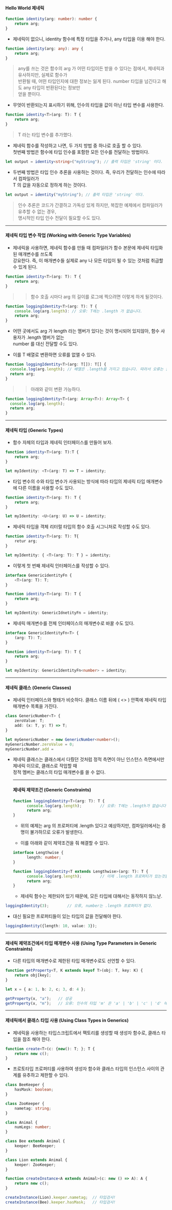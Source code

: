 #### Hello World 제네릭

```typeScript
function identity(arg: number): number {
    return arg;
}
```

- 제네릭이 없으니, identity 함수에 특정 타입을 주거나, any 타입을 이용 해야 한다.

```typeScript
function identity(arg: any): any {
    return arg;
}
```
> any를 쓰는 것은 함수의 arg 가 어떤 타입이든 받을 수 있다는 점에서, 제네릭과 유사하지만, 실제로 함수가  
  반환될 때, 어떤 타입인지에 대한 정보는 잃게 된다. number 타입을 넘긴다고 해도 any 타입이 반환된다는 정보만  
  얻을 뿐이다.
  
- 무엇이 반환되는지 표시하기 위해, 인수의 타입을 값이 아닌 타입 변수를 사용한다.

```typeScript
function identity<T>(arg: T): T {
    return arg;
}
```
> T 라는 타입 변수를 추가했다.


- 제네릭 함수를 작성하고 나면, 두 가지 방법 중 하나로 호출 할 수 있다.  
  첫번째 방법은 함수에 타입 인수를 포함한 모든 인수를 전달하는 방법이다.
  
```typeScript
let output = identity<string>("myString"); // 출력 타입은 'string' 이다.
```

- 두번째 방법은 타입 인수 추론을 사용하는 것이다. 즉, 우리가 전달하는 인수에 따라서 컴파일러가  
  T 의 값을 자동으로 정하게 하는 것이다.
  
```typeScript
let output = identity("myString"); // 출력 타입은 'string' 이다.
```
> 인수 추론은 코드가 간결하고 가독성 있게 하지만, 복잡한 예제에서 컴파일러가 유추할 수 없는 경우,  
  명시적인 타입 인수 전달이 필요할 수도 있다.
  
  
***


#### 제네릭 타입 변수 작업 (Working with Generic Type Variables)

- 제네릭을 사용하면, 제네릭 함수를 만들 때 컴파일러가 함수 본문에 제네릭 타입화된 매개변수를 쓰도록  
  강요한다. 즉, 이 매개변수들 실제로 any 나 모든 타입이 될 수 있는 것처럼 취급할 수 있게 된다.
  
```typeScript
function identity<T>(arg: T): T {
    return arg;
}
```

>> 함수 호출 시마다 arg 의 길이를 로그에 찍으려면 이렇게 하게 될것이다.

```typeScript
function loggingIdentity<T>(arg: T): T {
    console.log(arg.length): // 오류: T에는 .length 가 없습니다.
    return arg;
}
```

- 어떤 곳에서도 arg 가 length 라는 멤버가 있다는 것이 명시되어 있지않아, 함수 사용자가 .length 멤버가 없는  
  number 를 대신 전달할 수도 있다.

- 이를 T 배열로 변환하면 오류를 없앨 수 있다.

```typeScript
function loggingIdentity<T>(arg: T[]): T[] {
  console.log(arg.length); // 배열은 .length를 가지고 있습니다. 따라서 오류는 없습니다.
  return arg;
}
```
  
>> 아래와 같이 변환 가능하다.

```typeScript
function loggingIdentity<T>(arg: Array<T>): Array<T> {
  console.log(arg.length);
  return arg;
}
```
  
  
***


#### 제네릭 타입 (Generic Types)

- 함수 자체의 타입과 제네릭 인터페이스를 만들어 보자.

```typeScript
function identity<T>(arg: T):T {
    return arg;
}

let myIdentity: <T>(arg: T) => T = identity;
```

- 타입 변수의 수와 타입 변수가 사용되는 방식에 따라 타입의 제네릭 타입 매개변수에 다른 이름을 사용할 수도 있다.

```typeScript
function identity<T>(arg: T): T {
    return arg;
}

let myIdentity: <U>(arg: U) => U = identity;
```

- 제네릭 타입을 객체 리터럴 타입의 함수 호출 시그니처로 작성할 수도 있다.

```typeScript
function identity<T>(arg: T): T{
    retur arg;
}

let myIdentity: { <T>(arg: T): T } = identity;
```

- 이렇게 첫 번째 제네릭 인터페이스를 작성할 수 있다.

```typeScript
interface GenericidentityFn {
    <T>(arg: T): T;
}

function identity<T>(arg: T): T {
    return arg;
}

let myIdentity: GenericIdnetityFn = identity;
```

- 제네릭 매개변수를 전체 인터페이스의 매개변수로 바꿀 수도 있다.

```typeScript
interface GenericIdentityFn<T> {
    (arg: T): T;
}

function identity<T>(arg: T): T {
    return arg;
}

let myIdentity: GenericIdentityFn<number> = identity;
```


***


#### 제네릭 클래스 (Generic Classes)

- 제네릭 인터페이스와 형태가 비슷하다. 클래스 이름 뒤에 ( <> ) 안쪽에 제네릭 타입 매개변수 목록을 가진다.

```typeScript
class GenericNumber<T> {
    zeroValue: T;
    add: (x: T, y: T) => T;
}

let myGenericNumber = new GenericNumber<number>();
myGenericNumber.zeroValue = 0; 
myGenericNumber.add = 
```

- 제네릭 클래스는 클래스에서 다뤘던 것처럼 정적 측면이 아닌 인스턴스 측면에서만 제네릭 이므로, 클래스로 작업할 때  
  정적 멤버는 클래스의 타입 매개변수를 쓸 수 없다.
  
  
  ***
  
  
  #### 제네릭 제약조건 (Generic Constraints) 
  
  ```typeScript
  function loggingIdentity<T>(arg: T): T {
        console.log(arg.length);        // 오류: T에는 .length가 없습니다.
        return arg;
  }
  ```
  
  - 위의 예제는 arg 의 프로퍼티에 .length 있다고 예상하지만, 컴파일러에서는 증명이 불가하므로 오류가 발생한다.
  
  - 이를 아래와 같이 제약조건을 줘 해결할 수 있다.
  
  ```typeScript
  interface Lengthwise {
        length: number;
  }
  
  function loggingIdentity<T extends Lengthwise>(arg: T): T {
        console.log(arg.length);        // 이제 .length 프로퍼티가 있는것을 알기 때문에 더 이상 오류 발생하지 않는다.
        return arg;
  }
  ```
  
  - 제네릭 함수는 제한되어 있기 때문에, 모든 타입에 대해서는 동작하지 않느낟.
  
 ```typeScript
 loggingIdentity(3);        // 오류, number는 .length 프로퍼티가 없다.
 ```
 
 - 대신 필요한 프로퍼티들이 있는 타입의 값을 전달해야 한다.
 
 ```typeScript
 loggingIdentity({length: 10, value: 3});
 ```
 
 
 ***
 
 
 #### 제네릭 제약조건에서 타입 매개변수 사용 (Using Type Parameters in Generic Constraints)
 
 - 다른 타입의 매개변수로 제한된 타입 매개변수로도 선언할 수 있다.
 
 ```typeScript
 function getProperty<T, K extends keyof T>(obj: T, key: K) {
     return obj[key];
 }
 
 let x = { a: 1, b: 2, c; 3, d: 4 };
 
 getProperty(x, "a");   // 성공
 getProperty(x, "m");   // 오류: 인수의 타입 'm' 은 'a' | 'b' | 'c' | 'd' 에 해당되지 않는다.
 ```
 
***
 
 
#### 제네릭에서 클래스 타입 사용 (Using Class Types in Generics)
 
- 제네릭을 사용하는 타입스크립트에서 팩토리를 생성할 때 생성자 함수로, 클래스 타입을 참조 해야 한다.

```typeScript
function create<T>(c: {new(): T; }; T {
    return new c();
}
```
 
- 프로토타입 프로퍼티를 사용하여 생성자 함수와 클래스 타입의 인스턴스 사이의 관계를 유추하고 제한할 수 있다.

```typeScript
class BeeKeeper {
    hasMask: boolean;
}

class ZooKeeper {
    nametag: string;
}

class Animal {
    numLegs: number;
}

class Bee extends Animal {
    keeper: BeeKeeper;
}

class Lion extends Animal {
    keeper: ZooKeeper;
}

function createInstance<A extends Animal>(c: new () => A): A {
    return new c();
}

createInstance(Lion).keeper.nametag;  // 타입검사!
createInstance(Bee).keeper.hasMask;   // 타입검사!
```
